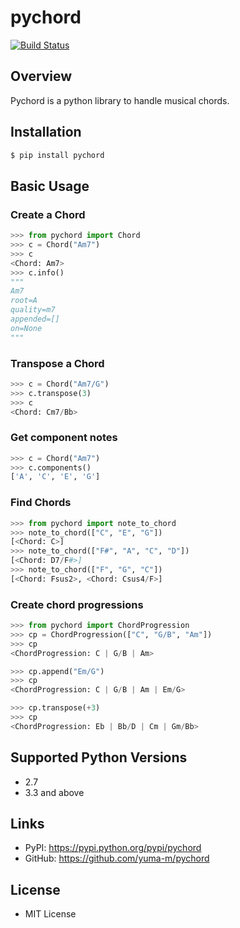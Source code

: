 # pychord

[![Build Status](https://travis-ci.org/yuma-m/pychord.svg?branch=master)](https://travis-ci.org/yuma-m/pychord)

## Overview

Pychord is a python library to handle musical chords.

## Installation

```sh
$ pip install pychord
```

## Basic Usage

### Create a Chord

```python
>>> from pychord import Chord
>>> c = Chord("Am7")
>>> c
<Chord: Am7>
>>> c.info()
"""
Am7
root=A
quality=m7
appended=[]
on=None
"""
```

### Transpose a Chord

```python
>>> c = Chord("Am7/G")
>>> c.transpose(3)
>>> c
<Chord: Cm7/Bb>
```

### Get component notes

```python
>>> c = Chord("Am7")
>>> c.components()
['A', 'C', 'E', 'G']
```

### Find Chords

```python
>>> from pychord import note_to_chord
>>> note_to_chord(["C", "E", "G"])
[<Chord: C>]
>>> note_to_chord(["F#", "A", "C", "D"])
[<Chord: D7/F#>]
>>> note_to_chord(["F", "G", "C"])
[<Chord: Fsus2>, <Chord: Csus4/F>]
```

### Create chord progressions

```python
>>> from pychord import ChordProgression
>>> cp = ChordProgression(["C", "G/B", "Am"])
>>> cp
<ChordProgression: C | G/B | Am>

>>> cp.append("Em/G")
>>> cp
<ChordProgression: C | G/B | Am | Em/G>

>>> cp.transpose(+3)
>>> cp
<ChordProgression: Eb | Bb/D | Cm | Gm/Bb>
```

## Supported Python Versions
- 2.7
- 3.3 and above

## Links
- PyPI: https://pypi.python.org/pypi/pychord
- GitHub: https://github.com/yuma-m/pychord

## License

- MIT License
